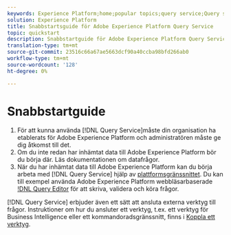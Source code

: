 ```yaml
---
keywords: Experience Platform;home;popular topics;query service;Query service;query
solution: Experience Platform
title: Snabbstartsguide för Adobe Experience Platform Query Service
topic: quickstart
description: Snabbstartguide för Adobe Experience Platform Query Service.
translation-type: tm+mt
source-git-commit: 23516c66a67ae5663dcf90a40ccba98bfd266ab0
workflow-type: tm+mt
source-wordcount: '128'
ht-degree: 0%

---
```



# Snabbstartguide

1. För att kunna använda [!DNL Query Service]måste din organisation ha etablerats för Adobe Experience Platform och administratören måste ge dig åtkomst till det.
2. Om du inte redan har inhämtat data till Adobe Experience Platform bör du börja där. Läs dokumentationen om datafrågor.
3. När du har inhämtat data till Adobe Experience Platform kan du börja arbeta med [!DNL Query Service] hjälp av [plattformsgränssnittet](ui/overview.md). Du kan till exempel använda Adobe Experience Platform webbläsarbaserade [!DNL Query Editor](ui/user-guide.md) för att skriva, validera och köra frågor.


[!DNL Query Service] erbjuder även ett sätt att ansluta externa verktyg till frågor. Instruktioner om hur du ansluter ett verktyg, t.ex. ett verktyg för Business Intelligence eller ett kommandoradsgränssnitt, finns i [Koppla ett verktyg](clients/overview.md).

